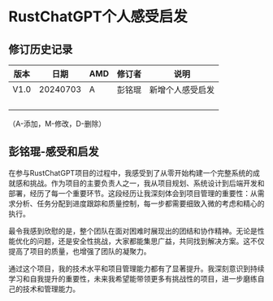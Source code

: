 # RustChatGPT个人感受启发

## 修订历史记录

| 版本 | 日期     | AMD  | 修订者 | 说明             |
| ---- | -------- | ---- | ------ | ---------------- |
| V1.0 | 20240703 | A    | 彭铭琨 | 新增个人感受启发 |
|      |          |      |        |                  |
|      |          |      |        |                  |
|      |          |      |        |                  |
|      |          |      |        |                  |

（A-添加，M-修改，D-删除）

 

## 彭铭琨-感受和启发

在参与RustChatGPT项目的过程中，我感受到了从零开始构建一个完整系统的成就感和挑战。作为项目的主要负责人之一，我从项目规划、系统设计到后端开发和部署，经历了每一个重要环节。这段经历让我深刻体会到项目管理的重要性：从需求分析、任务分配到进度跟踪和质量控制，每一步都需要细致入微的考虑和精心的执行。

最令我感到欣慰的是，整个团队在面对困难时展现出的团结和协作精神。无论是性能优化的问题，还是安全性挑战，大家都能集思广益，共同找到解决方案。这不仅提高了项目的质量，也增强了团队的凝聚力。

通过这个项目，我的技术水平和项目管理能力都有了显著提升。我深刻意识到持续学习和自我提升的重要性，未来我希望能带领更多有挑战性的项目，进一步磨练自己的技术和管理能力。
